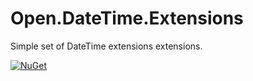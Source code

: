 # Open.DateTime.Extensions

Simple set of DateTime extensions extensions.

[![NuGet](https://img.shields.io/nuget/v/Open.DateTime.Extensions.svg)](https://www.nuget.org/packages/Open.DateTime.Extensions/)

